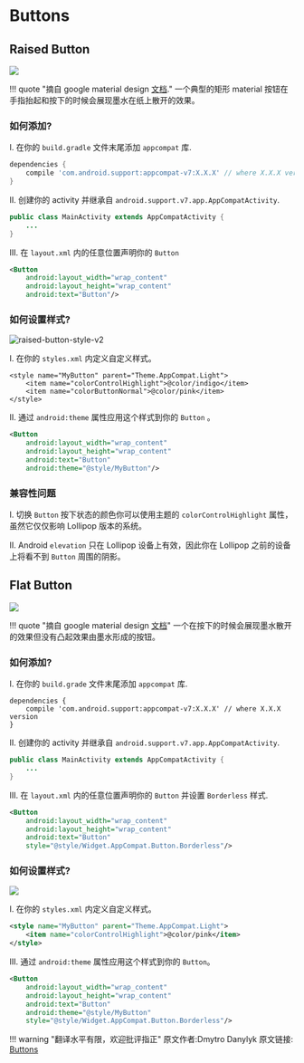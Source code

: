 # Buttons

## Raised Button

![](../images/raised-button-intro-v2.png)

!!! quote "摘自 google material design [文档](https://material.io/guidelines/components/buttons.html#buttons-raised-buttons)."
    一个典型的矩形 material 按钮在手指抬起和按下的时候会展现墨水在纸上散开的效果。

### 如何添加?

I. 在你的 `build.gradle` 文件末尾添加 `appcompat` 库.

```groovy
dependencies {
    compile 'com.android.support:appcompat-v7:X.X.X' // where X.X.X version
}
```

II. 创建你的 activity 并继承自 `android.support.v7.app.AppCompatActivity`.

```java
public class MainActivity extends AppCompatActivity {
    ...
}
```

III. 在 `layout.xml` 内的任意位置声明你的 `Button`

```xml
<Button
    android:layout_width="wrap_content"
    android:layout_height="wrap_content"
    android:text="Button"/>
```

### 如何设置样式?

![raised-button-style-v2](https://materialdoc.cn/images/raised-button-style-v2.png)

I. 在你的 `styles.xml` 内定义自定义样式。

```
<style name="MyButton" parent="Theme.AppCompat.Light">
    <item name="colorControlHighlight">@color/indigo</item>
    <item name="colorButtonNormal">@color/pink</item>
</style>
```

II. 通过 `android:theme` 属性应用这个样式到你的 `Button` 。

```xml
<Button
    android:layout_width="wrap_content"
    android:layout_height="wrap_content"
    android:text="Button"
    android:theme="@style/MyButton"/>
```

### 兼容性问题

I. 切换 `Button` 按下状态的颜色你可以使用主题的 `colorControlHighlight` 属性，虽然它仅仅影响 Lollipop 版本的系统。

II. Android `elevation` 只在 Lollipop 设备上有效，因此你在
Lollipop 之前的设备上将看不到 `Button` 周围的阴影。

## Flat Button

![](../images/flat-button-intro-v2.png)

!!! quote "摘自 google material design [文档](http://www.google.com.ua/design/spec/components/buttons.html#buttons-flat-raised-buttons)"
    一个在按下的时候会展现墨水散开的效果但没有凸起效果由墨水形成的按钮。

### 如何添加?

I. 在你的 `build.grade` 文件末尾添加 `appcompat` 库.

```
dependencies {
    compile 'com.android.support:appcompat-v7:X.X.X' // where X.X.X version
}
```

II. 创建你的 activity 并继承自 `android.support.v7.app.AppCompatActivity`.

```java
public class MainActivity extends AppCompatActivity {
    ...
}
```

III. 在 `layout.xml` 内的任意位置声明你的 `Button` 并设置  `Borderless` 样式.

```xml
<Button
    android:layout_width="wrap_content"
    android:layout_height="wrap_content"
    android:text="Button"
    style="@style/Widget.AppCompat.Button.Borderless"/>
```

### 如何设置样式?

![](../images/flat-button-style-v2.png)

I. 在你的 `styles.xml` 内定义自定义样式。

```xml
<style name="MyButton" parent="Theme.AppCompat.Light">
    <item name="colorControlHighlight">@color/pink</item>
</style>
```

III. 通过 `android:theme` 属性应用这个样式到你的 `Button`。

```xml
<Button
    android:layout_width="wrap_content"
    android:layout_height="wrap_content"
    android:text="Button"
    android:theme="@style/MyButton"
    style="@style/Widget.AppCompat.Button.Borderless"/>
```

!!! warning "翻译水平有限，欢迎批评指正"
    原文作者:Dmytro Danylyk
    原文链接: [Buttons](https://materialdoc.com/components/buttons/)
